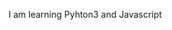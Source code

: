 I am learning Pyhton3 and Javascript

<!---
helsvenneyao/helsvenneyao is a ✨ special ✨ repository because its `README.md` (this file) appears on your GitHub profile.
You can click the Preview link to take a look at your changes.
--->

